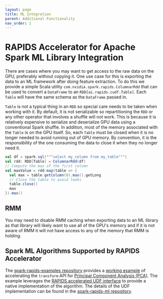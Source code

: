 ```yaml
---
layout: page
title: ML Integration
parent: Additional Functionality
nav_order: 1
---
```

# RAPIDS Accelerator for Apache Spark ML Library Integration

There are cases where you may want to get access to the raw data on the GPU, preferably without
copying it. One use case for this is exporting the data to an ML framework after doing feature
extraction. To do this we provide a simple Scala utility `com.nvidia.spark.rapids.ColumnarRdd` that can
be used to convert a `DataFrame` to an `RDD[ai.rapids.cudf.Table]`. Each `Table` will have the same
schema as the `DataFrame` passed in.

`Table` is not a typical thing in an `RDD` so special care needs to be taken when working with it.
By default, it is not serializable so repartitioning the `RDD` or any other operator that involves
a shuffle will not work. This is because it is relatively expensive to serialize and
deserialize GPU data using a conventional Spark shuffle. In addition, most of the memory associated
with the `Table` is on the GPU itself. So, each `Table` must be closed when it is no longer needed
to avoid running out of GPU memory. By convention, it is the responsibility of the one consuming
the data to close it when they no longer need it.

```scala
val df = spark.sql("""select my_column from my_table""")
val rdd: RDD[Table] = ColumnarRdd(df)
// Compute the max of the first column
val maxValue = rdd.map(table => {
  val max = table.getColumn(0).max().getLong
  // Close the table to avoid leaks
  table.close()
  max
}).max()
```

## RMM
You may need to disable RMM caching when exporting data to an ML library as that library
will likely want to use all of the GPU's memory and if it is not aware of RMM it will not have
access to any of the memory that RMM is holding.

## Spark ML Algorithms Supported by RAPIDS Accelerator

The [spark-rapids-examples repository](https://github.com/NVIDIA/spark-rapids-examples) provides a
[working example](https://github.com/NVIDIA/spark-rapids-examples/tree/branch-22.06/examples/ML+DL-Examples/Spark-cuML/pca)
of accelerating the `transform` API for
[Principal Component Analysis (PCA)](https://spark.apache.org/docs/latest/mllib-dimensionality-reduction#principal-component-analysis-pca).
The example leverages the [RAPIDS accelerated UDF interface](rapids-udfs.md) to provide a native
implementation of the algorithm. The details of the UDF implementation can be found in the
[spark-rapids-ml repository](https://github.com/NVIDIA/spark-rapids-ml).
